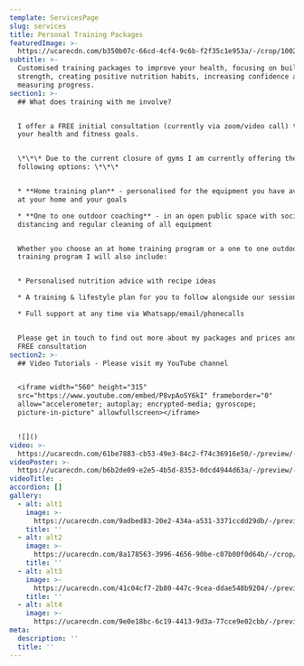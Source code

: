 ```yaml
---
template: ServicesPage
slug: services
title: Personal Training Packages
featuredImage: >-
  https://ucarecdn.com/b350b07c-66cd-4cf4-9c6b-f2f35c1e953a/-/crop/1002x393/78,378/-/preview/-/grayscale/
subtitle: >-
  Customised training packages to improve your health, focusing on building
  strength, creating positive nutrition habits, increasing confidence and
  measuring progress.
section1: >-
  ## What does training with me involve?


  I offer a FREE initial consultation (currently via zoom/video call) to discuss
  your health and fitness goals.


  \*\*\* Due to the current closure of gyms I am currently offering the
  following options: \*\*\*


  * **Home training plan** - personalised for the equipment you have available
  at your home and your goals

  * **One to one outdoor coaching** - in an open public space with social
  distancing and regular cleaning of all equipment


  Whether you choose an at home training program or a one to one outdoors
  training program I will also include:


  * Personalised nutrition advice with recipe ideas

  * A training & lifestyle plan for you to follow alongside our sessions

  * Full support at any time via Whatsapp/email/phonecalls


  Please get in touch to find out more about my packages and prices and book a
  FREE consultation
section2: >-
  ## Video Tutorials - Please visit my YouTube channel


  <iframe width="560" height="315"
  src="https://www.youtube.com/embed/P8vpAoSY6kI" frameborder="0"
  allow="accelerometer; autoplay; encrypted-media; gyroscope;
  picture-in-picture" allowfullscreen></iframe>


  ![]()
video: >-
  https://ucarecdn.com/61be7883-cb53-49e3-84c2-f74c36916e50/-/preview/-/grayscale/
videoPoster: >-
  https://ucarecdn.com/b6b2de09-e2e5-4b5d-8353-0dcd4944d63a/-/preview/-/grayscale/
videoTitle: .
accordion: []
gallery:
  - alt: alt1
    image: >-
      https://ucarecdn.com/9adbed83-20e2-434a-a531-3371ccdd29db/-/preview/-/grayscale/
    title: ''
  - alt: alt2
    image: >-
      https://ucarecdn.com/8a178563-3996-4656-90be-c07b00f0d64b/-/crop/719x691/0,198/-/preview/
    title: ''
  - alt: alt3
    image: >-
      https://ucarecdn.com/41c04cf7-2b80-447c-9cea-ddae548b9204/-/preview/-/grayscale/
    title: ''
  - alt: alt4
    image: >-
      https://ucarecdn.com/9e0e18bc-6c19-4413-9d3a-77cce9e02cbb/-/preview/-/grayscale/
meta:
  description: ''
  title: ''
---
```


